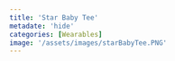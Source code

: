 ```yaml
---
title: 'Star Baby Tee'
metadate: 'hide'
categories: [Wearables]
image: '/assets/images/starBabyTee.PNG'
---
```

